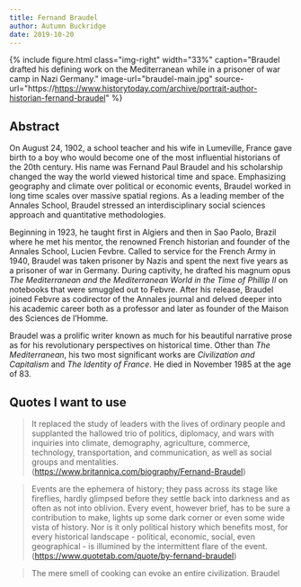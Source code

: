 ```yaml
---
title: Fernand Braudel
author: Autumn Buckridge
date: 2019-10-20
---
```


{% include figure.html
  class="img-right"
  width="33%"
  caption="Braudel drafted his defining work on the Mediterranean while in a prisoner of war camp in Nazi Germany."
  image-url="braudel-main.jpg"
  source-url="https://https://www.historytoday.com/archive/portrait-author-historian-fernand-braudel"
%}
## Abstract

On August 24, 1902, a school teacher and his wife in Lumeville, France gave birth to a boy who would become one of the most influential historians of the 20th century. His name was Fernand Paul Braudel and his scholarship changed the way the world viewed historical time and space. Emphasizing geography and climate over political or economic events, Braudel worked in long time scales over massive spatial regions. As a leading member of the Annales School, Braudel stressed an interdisciplinary social sciences approach and quantitative methodologies. 

Beginning in 1923, he taught first in Algiers and then in Sao Paolo, Brazil where he met his mentor, the renowned French historian and founder of the Annales School, Lucien Fevbre. Called to service for the French Army in 1940, Braudel was taken prisoner by Nazis and spent the next five years as a prisoner of war in Germany. During captivity, he drafted his magnum opus *The Mediterranean and the Mediterranean World in the Time of Phillip II* on notebooks that were smuggled out to Febvre. After his release, Braudel joined Febvre as codirector of the Annales journal and delved deeper into his academic career both as a professor and later as founder of the Maison des Sciences de l’Homme. 

Braudel was a prolific writer known as much for his beautiful narrative prose as for his revolutionary perspectives on historical time. Other than *The Mediterranean*, his two most significant works are *Civilization and Capitalism* and *The Identity of France*. He died in November 1985 at the age of 83. 

## Quotes I want to use

> It replaced the study of leaders with the lives of ordinary people and supplanted the hallowed trio of politics, diplomacy, and wars with inquiries into climate, demography, agriculture, commerce, technology, transportation, and communication, as well as social groups and mentalities. (https://www.britannica.com/biography/Fernand-Braudel)

> Events are the ephemera of history; they pass across its stage like fireflies, hardly glimpsed before they settle back into darkness and as often as not into oblivion. Every event, however brief, has to be sure a contribution to make, lights up some dark corner or even some wide vista of history. Nor is it only political history which benefits most, for every historical landscape - political, economic, social, even geographical - is illumined by the intermittent flare of the event. (https://www.quotetab.com/quote/by-fernand-braudel)

> The mere smell of cooking can evoke an entire civilization. Braudel
